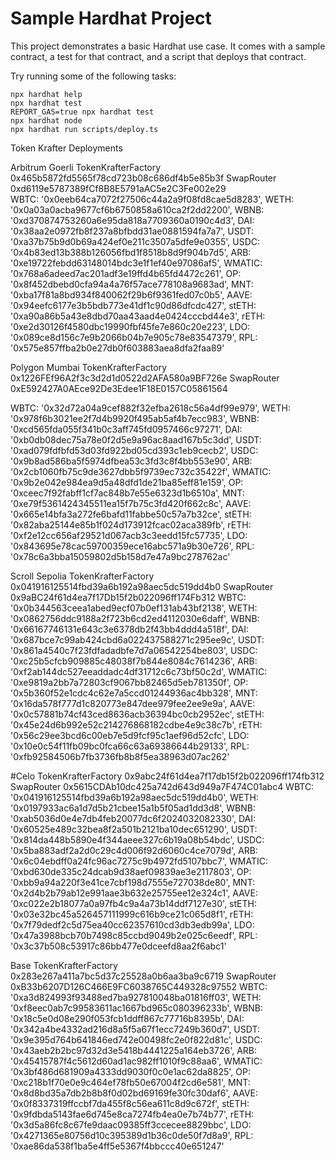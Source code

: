 # Sample Hardhat Project

This project demonstrates a basic Hardhat use case. It comes with a sample contract, a test for that contract, and a script that deploys that contract.

Try running some of the following tasks:

```shell
npx hardhat help
npx hardhat test
REPORT_GAS=true npx hardhat test
npx hardhat node
npx hardhat run scripts/deploy.ts
```

Token Krafter Deployments

Arbitrum Goerli
TokenKrafterFactory
0x465b5872fd5565f78cd723b08c686df4b5e85b3f
SwapRouter
0xd6119e5787389fCf8B8E5791aAC5e2C3Fe002e29  
  WBTC: '0x0eeb64ca7072f27506c44a2a9f08fd8cae5d8283',
  WETH: '0x0a03a0acba9677cf6b6750858a610ca2f2dd2200',
  WBNB: '0xd370874753260a6e95da818a7709360a0190c4d3',
  DAI: '0x38aa2e0972fb8f237a8bfbdd31ae0881594fa7a7',
  USDT: '0xa37b75b9d0b69a424ef0e211c3507a5dfe9e0355',
  USDC: '0x4b83ed13b388b126056fbd1f8518b8d9f904b7d5',
  ARB: '0xe19722febdd63148014bdc3e1f1ef40e97086af5',
  WMATIC: '0x768a6adeed7ac201adf3e19ffd4b65fd4472c261',
  OP: '0x8f452dbebd0cfa94a4a76f57ace778108a9683ad',
  MNT: '0xba17f81a8bd934f840062f29b6f9361fed07c0b5',
  AAVE: '0x94eefc6177e3b5bdb773e41df1c90d86dfcdc427',
  stETH: '0xa90a86b5a43e8dbd70aa43aad4e0424cccbd44e3',
  rETH: '0xe2d30126f4580dbc19990fbf45fe7e860c20e223',
  LDO: '0x089ce8d156c7e9b2066b04b7e905c78e83547379',
  RPL: '0x575e857ffba2b0e27db0f603883aea8dfa2faa89'

Polygon Mumbai
TokenKrafterFactory
0x1226FEf96A2f3c3d2d1d0522d2AFA580a9BF726e
SwapRouter
0xE592427A0AEce92De3Edee1F18E0157C05861564

WBTC: '0x32d72a04a9cef882f32efba2618c56a4df99e979',
  WETH: '0x978f6b3021ee2f7d4b9920f495ab5af4b7ecc983',
  WBNB: '0xcd565fda055f341b0c3aff745fd0957466c97271',
  DAI: '0xb0db08dec75a78e0f2d5e9a96ac8aad167b5c3dd',
  USDT: '0xad079fdfbfd53d03fd922bd05cd393c1eb9cecb2',
  USDC: '0x9b8ad586ba5f5974dfbea53c3fd3c8f4bb553e90',
  ARB: '0x2cb1060fb75c9de3627dbb5f9739ec732c35422f',
  WMATIC: '0x9b2e042e984ea9d5a48dfd1de21ba85eff81e159',
  OP: '0xceec7f92fabff1cf7ac848b7e55e6323d1b6510a',
  MNT: '0xe79f5361424345511ea15f7b75c3fd420f662c8c',
  AAVE: '0x665e14bfa3a272fe6bafd11fabbe50c57a7b32ce',
  stETH: '0x82aba25144e85b1f024d173912fcac02aca389fb',
  rETH: '0xf2e12cc656af29521d067acb3c3eedd15fc57735',
  LDO: '0x843695e78cac59700359ece16abc571a9b30e726',
  RPL: '0x78c6a3bba15059802d5b158d7e47a9bc278762ac'

Scroll Sepolia
TokenKrafterFactory
0x041916125514fbd39a6b192a98aec5dc519dd4b0
SwapRouter
0x9aBC24f61d4ea7f17Db15f2b022096ff174Fb312
  WBTC: '0x0b344563ceea1abed9ecf07b0ef131ab43bf2138',
  WETH: '0x0862756ddc9188a2f723b6cd2ed4112030e6daff',
  WBNB: '0x66167746131e643c3e6378db2f43bb4ddd4a518f',
  DAI: '0x687bce7c99ab424cbd6a022437588271c295ee9c',
  USDT: '0x861a4540c7f23fdfadadbfe7d7a06542254be803',
  USDC: '0xc25b5cfcb909885c48038f7b844e8084c7614236',
  ARB: '0xf2ab144dc527eeaddadc4df31712c6c73bf50c2d',
  WMATIC: '0xe9819a2bb7a72803cf9067bb82465d5eb781350f',
  OP: '0x5b360f52e1cdc4c62e7a5ccd01244936ac4bb328',
  MNT: '0x16da578f777d1c820773e847dee979fee2ee9e9a',
  AAVE: '0x0c57881b74cf43ced8636acb36394bc0cb2952ec',
  stETH: '0x45e24d6b992e52c214276868182cdbe4e9c38c7b',
  rETH: '0x56c29ee3bcd6c00eb7e5d9fcf95c1aef96d52cfc',
  LDO: '0x10e0c54f11fb09bc0fca66c63a69386644b29133',
  RPL: '0xfb92584506b7fb3736fb8b8f5ea38963d07ac262'

#Celo
TokenKrafterFactory
0x9abc24f61d4ea7f17db15f2b022096ff174fb312
SwapRouter
0x5615CDAb10dc425a742d643d949a7F474C01abc4
  WBTC: '0x041916125514fbd39a6b192a98aec5dc519dd4b0',
  WETH: '0x0197933ac6a1d7d5b21cbee15a1b5f05ad1dd3d8',
  WBNB: '0xab5036d0e4e7db4feb20077dc6f2024032082330',
  DAI: '0x60525e489c32bea8f2a501b2121ba10dec651290',
  USDT: '0x814da448b5890e4f344aeee327c6b19a08b54bdc',
  USDC: '0x5ba883adf2a2d0c29c4d006f92d6060c4ce7079d',
  ARB: '0x6c04ebdff0a24fc96ac7275c9b4972fd5107bbc7',
  WMATIC: '0xbd630de335c24dcab9d38aef09839ae3e2117803',
  OP: '0xbb9a94a220f3e41ce7cbf198d7555e727038de80',
  MNT: '0x2d4b2b79ab12e991aae3b632e25755ee12e324c1',
  AAVE: '0xc022e2b18077a0a97fb4c9a4a73b14ddf7127e30',
  stETH: '0x03e32bc45a526457111999c616b9ce21c065d8f1',
  rETH: '0x7f79dedf2c5d75ea40cc62357610cd3db3edb99a',
  LDO: '0x47a3988bcb70b7498c85ccbd9049b2e025c6eedf',
  RPL: '0x3c37b508c53917c86bb477e0dceefd8aa2f6abc1'

Base
TokenKrafterFactory
0x283e267a411a7bc5d37c25528a0b6aa3ba9c6719
SwapRouter
0xB33b6207D126C466E9FC6038765C449328c97552
  WBTC: '0xa3d824993f93488ed7ba927810048ba01816ff03',
  WETH: '0xf8eec0ab7c99583611ac1667bd965c080396233b',
  WBNB: '0x18c5e0d08e290f053fcb1ddff867c77716b8395b',
  DAI: '0x342a4be4332ad216d8a5f5a67f1ecc7249b360d7',
  USDT: '0x9e395d764b641846ed742e00498fc2e0f822d81c',
  USDC: '0x43aeb2b2bc97d32d3e5418b4441225a164eb3726',
  ARB: '0x45415787f4c5612d60ad1ac982ff1010f9c88aa6',
  WMATIC: '0x3bf486d681909a4333dd9030f0c0e1ac62da8825',
  OP: '0xc218b1f70e0e9c464ef78fb50e67004f2cd6e581',
  MNT: '0x8d8bd35a7db2b8b8f0d02bd69169fe30fc30daf6',
  AAVE: '0x0f8337319ffccbf7da455f8c56ea611c8d9c672f',
  stETH: '0x9fdbda5143fae6d745e8ca7274fb4ea0e7b74b77',
  rETH: '0x3d5a86fc8c67fe9daac09385ff3ccecee8829bbc',
  LDO: '0x4271365e80756d10c395389d1b36c0de50f7d8a9',
  RPL: '0xae86da538f1ba5e4ff5e5367f4bbccc40e651247'
